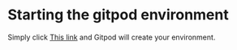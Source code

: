 # Starting the gitpod environment

Simply click [This link](https://gitpod.io/#https://github.dev/simorgh1/gitpod-workspace/tree/use-docker-default-devcontainer) and Gitpod will create your environment.
